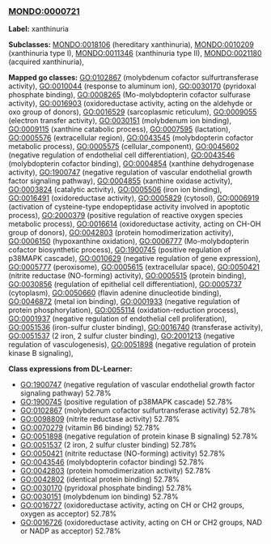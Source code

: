 
### [MONDO:0000721](http://purl.obolibrary.org/obo/MONDO_0000721)
**Label:** xanthinuria

**Subclasses:** [MONDO:0018106](http://purl.obolibrary.org/obo/MONDO_0018106) (hereditary xanthinuria), [MONDO:0010209](http://purl.obolibrary.org/obo/MONDO_0010209) (xanthinuria type I), [MONDO:0011346](http://purl.obolibrary.org/obo/MONDO_0011346) (xanthinuria type II), [MONDO:0021180](http://purl.obolibrary.org/obo/MONDO_0021180) (acquired xanthinuria), 

**Mapped go classes:** [GO:0102867](http://purl.obolibrary.org/obo/GO_0102867) (molybdenum cofactor sulfurtransferase activity), [GO:0010044](http://purl.obolibrary.org/obo/GO_0010044) (response to aluminum ion), [GO:0030170](http://purl.obolibrary.org/obo/GO_0030170) (pyridoxal phosphate binding), [GO:0008265](http://purl.obolibrary.org/obo/GO_0008265) (Mo-molybdopterin cofactor sulfurase activity), [GO:0016903](http://purl.obolibrary.org/obo/GO_0016903) (oxidoreductase activity, acting on the aldehyde or oxo group of donors), [GO:0016529](http://purl.obolibrary.org/obo/GO_0016529) (sarcoplasmic reticulum), [GO:0009055](http://purl.obolibrary.org/obo/GO_0009055) (electron transfer activity), [GO:0030151](http://purl.obolibrary.org/obo/GO_0030151) (molybdenum ion binding), [GO:0009115](http://purl.obolibrary.org/obo/GO_0009115) (xanthine catabolic process), [GO:0007595](http://purl.obolibrary.org/obo/GO_0007595) (lactation), [GO:0005576](http://purl.obolibrary.org/obo/GO_0005576) (extracellular region), [GO:0043545](http://purl.obolibrary.org/obo/GO_0043545) (molybdopterin cofactor metabolic process), [GO:0005575](http://purl.obolibrary.org/obo/GO_0005575) (cellular_component), [GO:0045602](http://purl.obolibrary.org/obo/GO_0045602) (negative regulation of endothelial cell differentiation), [GO:0043546](http://purl.obolibrary.org/obo/GO_0043546) (molybdopterin cofactor binding), [GO:0004854](http://purl.obolibrary.org/obo/GO_0004854) (xanthine dehydrogenase activity), [GO:1900747](http://purl.obolibrary.org/obo/GO_1900747) (negative regulation of vascular endothelial growth factor signaling pathway), [GO:0004855](http://purl.obolibrary.org/obo/GO_0004855) (xanthine oxidase activity), [GO:0003824](http://purl.obolibrary.org/obo/GO_0003824) (catalytic activity), [GO:0005506](http://purl.obolibrary.org/obo/GO_0005506) (iron ion binding), [GO:0016491](http://purl.obolibrary.org/obo/GO_0016491) (oxidoreductase activity), [GO:0005829](http://purl.obolibrary.org/obo/GO_0005829) (cytosol), [GO:0006919](http://purl.obolibrary.org/obo/GO_0006919) (activation of cysteine-type endopeptidase activity involved in apoptotic process), [GO:2000379](http://purl.obolibrary.org/obo/GO_2000379) (positive regulation of reactive oxygen species metabolic process), [GO:0016614](http://purl.obolibrary.org/obo/GO_0016614) (oxidoreductase activity, acting on CH-OH group of donors), [GO:0042803](http://purl.obolibrary.org/obo/GO_0042803) (protein homodimerization activity), [GO:0006150](http://purl.obolibrary.org/obo/GO_0006150) (hypoxanthine oxidation), [GO:0006777](http://purl.obolibrary.org/obo/GO_0006777) (Mo-molybdopterin cofactor biosynthetic process), [GO:1900745](http://purl.obolibrary.org/obo/GO_1900745) (positive regulation of p38MAPK cascade), [GO:0010629](http://purl.obolibrary.org/obo/GO_0010629) (negative regulation of gene expression), [GO:0005777](http://purl.obolibrary.org/obo/GO_0005777) (peroxisome), [GO:0005615](http://purl.obolibrary.org/obo/GO_0005615) (extracellular space), [GO:0050421](http://purl.obolibrary.org/obo/GO_0050421) (nitrite reductase (NO-forming) activity), [GO:0005515](http://purl.obolibrary.org/obo/GO_0005515) (protein binding), [GO:0030856](http://purl.obolibrary.org/obo/GO_0030856) (regulation of epithelial cell differentiation), [GO:0005737](http://purl.obolibrary.org/obo/GO_0005737) (cytoplasm), [GO:0050660](http://purl.obolibrary.org/obo/GO_0050660) (flavin adenine dinucleotide binding), [GO:0046872](http://purl.obolibrary.org/obo/GO_0046872) (metal ion binding), [GO:0001933](http://purl.obolibrary.org/obo/GO_0001933) (negative regulation of protein phosphorylation), [GO:0055114](http://purl.obolibrary.org/obo/GO_0055114) (oxidation-reduction process), [GO:0001937](http://purl.obolibrary.org/obo/GO_0001937) (negative regulation of endothelial cell proliferation), [GO:0051536](http://purl.obolibrary.org/obo/GO_0051536) (iron-sulfur cluster binding), [GO:0016740](http://purl.obolibrary.org/obo/GO_0016740) (transferase activity), [GO:0051537](http://purl.obolibrary.org/obo/GO_0051537) (2 iron, 2 sulfur cluster binding), [GO:2001213](http://purl.obolibrary.org/obo/GO_2001213) (negative regulation of vasculogenesis), [GO:0051898](http://purl.obolibrary.org/obo/GO_0051898) (negative regulation of protein kinase B signaling), 

**Class expressions from DL-Learner:**

- [GO:1900747](http://purl.obolibrary.org/obo/GO_1900747) (negative regulation of vascular endothelial growth factor signaling pathway) 52.78%
- [GO:1900745](http://purl.obolibrary.org/obo/GO_1900745) (positive regulation of p38MAPK cascade) 52.78%
- [GO:0102867](http://purl.obolibrary.org/obo/GO_0102867) (molybdenum cofactor sulfurtransferase activity) 52.78%
- [GO:0098809](http://purl.obolibrary.org/obo/GO_0098809) (nitrite reductase activity) 52.78%
- [GO:0070279](http://purl.obolibrary.org/obo/GO_0070279) (vitamin B6 binding) 52.78%
- [GO:0051898](http://purl.obolibrary.org/obo/GO_0051898) (negative regulation of protein kinase B signaling) 52.78%
- [GO:0051537](http://purl.obolibrary.org/obo/GO_0051537) (2 iron, 2 sulfur cluster binding) 52.78%
- [GO:0050421](http://purl.obolibrary.org/obo/GO_0050421) (nitrite reductase (NO-forming) activity) 52.78%
- [GO:0043546](http://purl.obolibrary.org/obo/GO_0043546) (molybdopterin cofactor binding) 52.78%
- [GO:0042803](http://purl.obolibrary.org/obo/GO_0042803) (protein homodimerization activity) 52.78%
- [GO:0042802](http://purl.obolibrary.org/obo/GO_0042802) (identical protein binding) 52.78%
- [GO:0030170](http://purl.obolibrary.org/obo/GO_0030170) (pyridoxal phosphate binding) 52.78%
- [GO:0030151](http://purl.obolibrary.org/obo/GO_0030151) (molybdenum ion binding) 52.78%
- [GO:0016727](http://purl.obolibrary.org/obo/GO_0016727) (oxidoreductase activity, acting on CH or CH2 groups, oxygen as acceptor) 52.78%
- [GO:0016726](http://purl.obolibrary.org/obo/GO_0016726) (oxidoreductase activity, acting on CH or CH2 groups, NAD or NADP as acceptor) 52.78%


